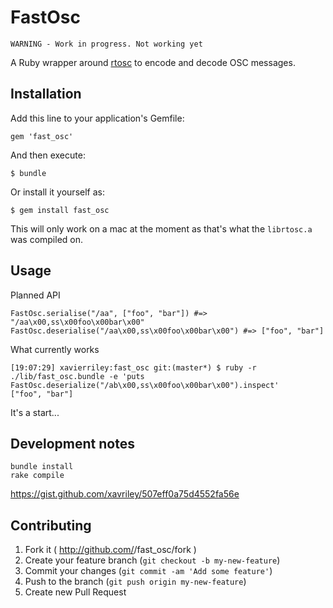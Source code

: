 # FastOsc

`WARNING - Work in progress. Not working yet`

A Ruby wrapper around [rtosc](https://github.com/fundamental/rtosc/) to encode and decode OSC messages.

## Installation

Add this line to your application's Gemfile:

    gem 'fast_osc'

And then execute:

    $ bundle

Or install it yourself as:

    $ gem install fast_osc

This will only work on a mac at the moment as that's what the `librtosc.a` was compiled on.

## Usage

Planned API

```
FastOsc.serialise("/aa", ["foo", "bar"]) #=> "/aa\x00,ss\x00foo\x00bar\x00"
FastOsc.deserialise("/aa\x00,ss\x00foo\x00bar\x00") #=> ["foo", "bar"]
```

What currently works

```
[19:07:29] xavierriley:fast_osc git:(master*) $ ruby -r ./lib/fast_osc.bundle -e 'puts FastOsc.deserialize("/ab\x00,ss\x00foo\x00bar\x00").inspect'
["foo", "bar"]
```

It's a start...

## Development notes

    bundle install
    rake compile

https://gist.github.com/xavriley/507eff0a75d4552fa56e

## Contributing

1. Fork it ( http://github.com/<my-github-username>/fast_osc/fork )
2. Create your feature branch (`git checkout -b my-new-feature`)
3. Commit your changes (`git commit -am 'Add some feature'`)
4. Push to the branch (`git push origin my-new-feature`)
5. Create new Pull Request
